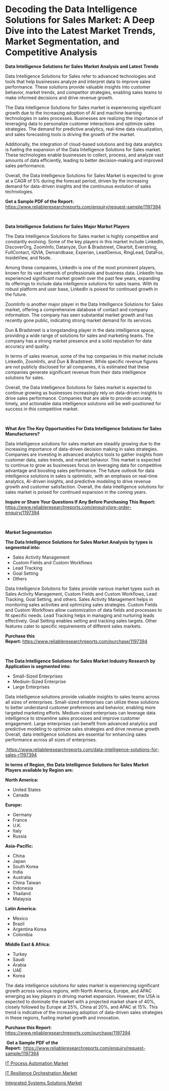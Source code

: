<p><h1>Decoding the Data Intelligence Solutions for Sales Market: A Deep Dive into the Latest Market Trends, Market Segmentation, and Competitive Analysis</h1></p><p><strong>Data Intelligence Solutions for Sales Market Analysis and Latest Trends</strong></p>
<p><p>Data Intelligence Solutions for Sales refer to advanced technologies and tools that help businesses analyze and interpret data to improve sales performance. These solutions provide valuable insights into customer behavior, market trends, and competitor strategies, enabling sales teams to make informed decisions and drive revenue growth.</p><p>The Data Intelligence Solutions for Sales market is experiencing significant growth due to the increasing adoption of AI and machine learning technologies in sales processes. Businesses are realizing the importance of leveraging data to personalize customer interactions and optimize sales strategies. The demand for predictive analytics, real-time data visualization, and sales forecasting tools is driving the growth of the market.</p><p>Additionally, the integration of cloud-based solutions and big data analytics is fueling the expansion of the Data Intelligence Solutions for Sales market. These technologies enable businesses to collect, process, and analyze vast amounts of data efficiently, leading to better decision-making and improved sales performance.</p><p>Overall, the Data Intelligence Solutions for Sales Market is expected to grow at a CAGR of 5% during the forecast period, driven by the increasing demand for data-driven insights and the continuous evolution of sales technologies.</p></p>
<p><strong>Get a Sample PDF of the Report:&nbsp;</strong> <a href="https://www.reliableresearchreports.com/enquiry/request-sample/1197394">https://www.reliableresearchreports.com/enquiry/request-sample/1197394</a></p>
<p>&nbsp;</p>
<p><strong>Data Intelligence Solutions for Sales Major Market Players</strong></p>
<p><p>The Data Intelligence Solutions for Sales market is highly competitive and constantly evolving. Some of the key players in this market include LinkedIn, DiscoverOrg, ZoomInfo, Datanyze, Dun & Bradstreet, Clearbit, Everstring, FullContact, IQVIA, Demandbase, Experian, LeadGenius, RingLead, DataFox, InsideView, and Node.</p><p>Among these companies, LinkedIn is one of the most prominent players, known for its vast network of professionals and business data. LinkedIn has experienced significant market growth over the past few years, expanding its offerings to include data intelligence solutions for sales teams. With its robust platform and user base, LinkedIn is poised for continued growth in the future.</p><p>ZoomInfo is another major player in the Data Intelligence Solutions for Sales market, offering a comprehensive database of contact and company information. The company has seen substantial market growth and has recently gone public, indicating strong market demand for its services.</p><p>Dun & Bradstreet is a longstanding player in the data intelligence space, providing a wide range of solutions for sales and marketing teams. The company has a strong market presence and a solid reputation for data accuracy and quality.</p><p>In terms of sales revenue, some of the top companies in this market include LinkedIn, ZoomInfo, and Dun & Bradstreet. While specific revenue figures are not publicly disclosed for all companies, it is estimated that these companies generate significant revenue from their data intelligence solutions for sales.</p><p>Overall, the Data Intelligence Solutions for Sales market is expected to continue growing as businesses increasingly rely on data-driven insights to drive sales performance. Companies that are able to provide accurate, timely, and actionable data intelligence solutions will be well-positioned for success in this competitive market.</p></p>
<p>&nbsp;</p>
<p><strong>What Are The Key Opportunities For Data Intelligence Solutions for Sales Manufacturers?</strong></p>
<p><p>Data intelligence solutions for sales market are steadily growing due to the increasing importance of data-driven decision making in sales strategies. Companies are investing in advanced analytics tools to gather insights from customer data, sales trends, and market behavior. This market is expected to continue to grow as businesses focus on leveraging data for competitive advantage and boosting sales performance. The future outlook for data intelligence solutions in sales is optimistic, with an emphasis on real-time analytics, AI-driven insights, and predictive modeling to drive revenue growth and customer satisfaction. Overall, the data intelligence solutions for sales market is poised for continued expansion in the coming years.</p></p>
<p><strong>Inquire or Share Your Questions If Any Before Purchasing This Report:</strong> <a href="https://www.reliableresearchreports.com/enquiry/pre-order-enquiry/1197394">https://www.reliableresearchreports.com/enquiry/pre-order-enquiry/1197394</a></p>
<p>&nbsp;</p>
<p><strong>Market Segmentation</strong></p>
<p><strong>The Data Intelligence Solutions for Sales Market Analysis by types is segmented into:</strong></p>
<p><ul><li>Sales Activity Management</li><li>Custom Fields and Custom Workflows</li><li>Lead Tracking</li><li>Goal Setting</li><li>Others</li></ul></p>
<p><p>Data Intelligence Solutions for Sales provide various market types such as Sales Activity Management, Custom Fields and Custom Workflows, Lead Tracking, Goal Setting, and others. Sales Activity Management helps in monitoring sales activities and optimizing sales strategies. Custom Fields and Custom Workflows allow customization of data fields and processes to fit specific needs. Lead Tracking helps in managing and nurturing leads effectively. Goal Setting enables setting and tracking sales targets. Other features cater to specific requirements of different sales markets.</p></p>
<p><strong>Purchase this Report:&nbsp;</strong><a href="https://www.reliableresearchreports.com/purchase/1197394">https://www.reliableresearchreports.com/purchase/1197394</a></p>
<p>&nbsp;</p>
<p><strong>The Data Intelligence Solutions for Sales Market Industry Research by Application is segmented into:</strong></p>
<p><ul><li>Small-Sized Enterprises</li><li>Medium-Sized Enterprise</li><li>Large Enterprises</li></ul></p>
<p><p>Data intelligence solutions provide valuable insights to sales teams across all sizes of enterprises. Small-sized enterprises can utilize these solutions to better understand customer preferences and behavior, enabling more targeted marketing efforts. Medium-sized enterprises can leverage data intelligence to streamline sales processes and improve customer engagement. Large enterprises can benefit from advanced analytics and predictive modeling to optimize sales strategies and drive revenue growth. Overall, data intelligence solutions are essential for enhancing sales performance across all sizes of enterprises.</p></p>
<p><a href="https://www.reliableresearchreports.com/data-intelligence-solutions-for-sales-r1197394">&nbsp;https://www.reliableresearchreports.com/data-intelligence-solutions-for-sales-r1197394</a></p>
<p><strong>In terms of Region, the Data Intelligence Solutions for Sales Market Players available by Region are:</strong></p>
<p>
    <p> <strong> North America: </strong>
        <ul>
            <li>United States</li>
            <li>Canada</li>
        </ul>
        </p> 
    <p> <strong> Europe: </strong>
        <ul>
            <li>Germany</li>
            <li>France</li>
            <li>U.K.</li>
            <li>Italy</li>
            <li>Russia</li>
        </ul>
        </p> 
    <p> <strong> Asia-Pacific: </strong>
        <ul>
            <li>China</li>
            <li>Japan</li>
            <li>South Korea</li>
            <li>India</li>
            <li>Australia</li>
            <li>China Taiwan</li>
            <li>Indonesia</li>
            <li>Thailand</li>
            <li>Malaysia</li>
        </ul>
        </p> 
    <p> <strong> Latin America: </strong>
        <ul>
            <li>Mexico</li>
            <li>Brazil</li>
            <li>Argentina Korea</li>
            <li>Colombia</li>
        </ul>
        </p> 
    <p> <strong> Middle East & Africa: </strong>
        <ul>
            <li>Turkey</li>
            <li>Saudi</li>
            <li>Arabia</li>
            <li>UAE</li>
            <li>Korea</li>
        </ul>
    </p>
    </p>
<p><p>The data intelligence solutions for sales market is experiencing significant growth across various regions, with North America, Europe, and APAC emerging as key players in driving market expansion. However, the USA is expected to dominate the market with a projected market share of 40%, closely followed by Europe at 25%, China at 20%, and APAC at 15%. This trend is indicative of the increasing adoption of data-driven sales strategies in these regions, fueling market growth and innovation.</p></p>
<p><strong>Purchase this Report: </strong><a href="https://www.reliableresearchreports.com/purchase/1197394">https://www.reliableresearchreports.com/purchase/1197394</a></p>
<p>&nbsp;<strong>Get a Sample PDF of the Report:&nbsp;&nbsp;</strong><a href="https://www.reliableresearchreports.com/enquiry/request-sample/1197394">https://www.reliableresearchreports.com/enquiry/request-sample/1197394</a></p>
<p><strong></strong></p>
<p><p><a href="https://github.com/ashman753/Market-Research-Report-List-1/blob/main/it-process-automation-market.md">IT Process Automation Market</a></p><p><a href="https://github.com/LibbySpencer2018/Market-Research-Report-List-1/blob/main/it-resilience-orchestration-market.md">IT Resilience Orchestration Market</a></p><p><a href="https://github.com/SashaBeier2023/Market-Research-Report-List-1/blob/main/integrated-systems-solutions-market.md">Integrated Systems Solutions Market</a></p></p>